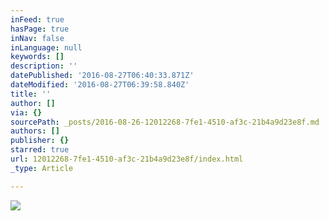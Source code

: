 ```yaml
---
inFeed: true
hasPage: true
inNav: false
inLanguage: null
keywords: []
description: ''
datePublished: '2016-08-27T06:40:33.871Z'
dateModified: '2016-08-27T06:39:58.840Z'
title: ''
author: []
via: {}
sourcePath: _posts/2016-08-26-12012268-7fe1-4510-af3c-21b4a9d23e8f.md
authors: []
publisher: {}
starred: true
url: 12012268-7fe1-4510-af3c-21b4a9d23e8f/index.html
_type: Article

---
```

![](https://the-grid-user-content.s3-us-west-2.amazonaws.com/6a29f0f0-aae5-495d-9f09-afcc668251b3.png)